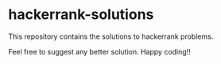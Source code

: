 # hackerrank-solutions
This repository contains the solutions to hackerrank problems.

Feel free to suggest any better solution. Happy coding!!
